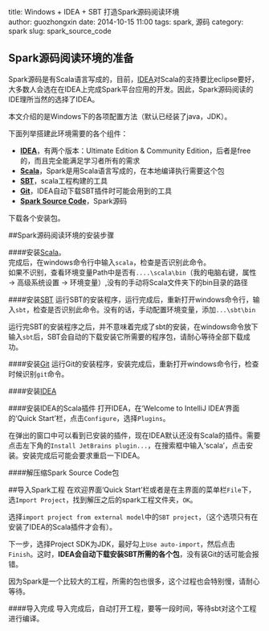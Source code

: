 title: Windows + IDEA + SBT 打造Spark源码阅读环境  
author: guozhongxin
date: 2014-10-15 11:00
tags: spark, 源码
category: spark
slug: spark_source_code

## Spark源码阅读环境的准备

Spark源码是有Scala语言写成的，目前，[IDEA](/http://www.jetbrains.com/idea/)对Scala的支持要比eclipse要好，大多数人会选在在IDEA上完成Spark平台应用的开发。因此，Spark源码阅读的IDE理所当然的选择了IDEA。

本文介绍的是Windows下的各项配置方法（默认已经装了java，JDK）。

下面列举搭建此环境需要的各个组件：

- [**IDEA**](http://www.jetbrains.com/idea/download/)，有两个版本：Ultimate Edition & Community Edition，后者是free的，而且完全能满足学习者所有的需求  
- [**Scala**](http://www.scala-lang.org/download/)，Spark是用Scala语言写成的，在本地编译执行需要这个包
- [**SBT**](http://www.scala-sbt.org/download.html)，scala工程构建的工具
- [**Git**](http://git-scm.com/download/)，IDEA自动下载SBT插件时可能会用到的工具
- [**Spark Source Code**](http://spark.apache.org/downloads.html)，Spark源码

下载各个安装包。

##Spark源码阅读环境的安装步骤

####安装[Scala](http://www.scala-lang.org/download/)。  
完成后，在windows命令行中输入`scala`，检查是否识别此命令。  
如果不识别，查看环境变量Path中是否有`....\scala\bin`（我的电脑右键，属性 -> 高级系统设置 -> 环境变量）,没有的手动将Scala文件夹下的bin目录的路径

####安装[SBT](http://www.scala-sbt.org/download.html)
运行SBT的安装程序，运行完成后，重新打开windows命令行，输入`sbt`，检查是否识别此命令。没有的话，手动配置环境变量，添加`...\sbt\bin`

运行完SBT的安装程序之后，并不意味着完成了sbt的安装，在windows命令放下输入`sbt`后，SBT会自动的下载安装它所需要的程序包，请耐心等待全部下载成功。

####安装[Git](http://git-scm.com/download/)
运行Git的安装程序，安装完成后，重新打开windows命令行，检查时候识别`git`命令。

####安装[IDEA](http://www.jetbrains.com/idea/download/)

####安装IDEA的Scala插件
打开IDEA，在‘Welcome to IntelliJ IDEA’界面的‘Quick Start’栏，点击`Configure`，选择`Plugins`。  

在弹出的窗口中可以看到已安装的插件，现在IDEA默认还没有Scala的插件。需要点击左下角的`Install JetBrains plugin...`，在搜索框中输入‘scala’，点击安装。安装完成后可能会要求重启一下IDEA。

####解压缩Spark Source Code包

##导入Spark工程
在欢迎界面‘Quick Start’栏或者是在主界面的菜单栏`File`下，选`Import Project`，找到解压之后的spark工程文件夹，`OK`。

选择`import project from external model`中的`SBT project`，（这个选项只有在安装了IDEA的Scala插件才会有）。

下一步，选择Project SDK为JDK，最好勾上`Use auto-import`，然后点击`Finish`。这时，**IDEA会自动下载安装SBT所需的各个包**，没有装Git的话可能会报错。

因为Spark是一个比较大的工程，所需的包也很多，这个过程也会特别慢，请耐心等待。

####导入完成
导入完成后，自动打开工程，要等一段时间，等待sbt对这个工程进行编译。